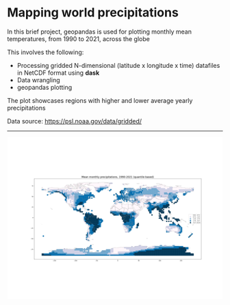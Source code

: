# Mapping world precipitations

In this brief project, geopandas is used for plotting monthly mean temperatures, from 1990 to 2021, across the globe

This involves the following:
- Processing gridded N-dimensional (latitude x longitude x time) datafiles in NetCDF format using **dask**
- Data wrangling
- geopandas plotting

The plot showcases regions with higher and lower average yearly precipitations

Data source: https://psl.noaa.gov/data/gridded/

--------------
![plot](images/geopandas_precip.png)
